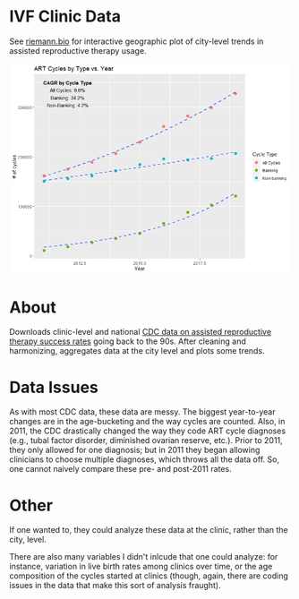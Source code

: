 # IVF Clinic Data
See [riemann.bio]("https://riemann.bio") for interactive geographic plot of city-level trends in assisted reproductive therapy usage.

<img src=cycle_by_type_vs_year.png>

# About
Downloads clinic-level and national [CDC data on assisted reproductive therapy success rates](https://www.cdc.gov/art/artdata/index.html) going back to the 90s. After cleaning and harmonizing, aggregates data at the city level and plots some trends. 

# Data Issues
As with most CDC data, these data are messy. The biggest year-to-year changes are in the age-bucketing and the way cycles are counted. Also, in 2011, the CDC drastically changed the way they code ART cycle diagnoses (e.g., tubal factor disorder, diminished ovarian reserve, etc.). Prior to 2011, they only allowed for one diagnosis; but in 2011 they began allowing clinicians to choose multiple diagnoses, which throws all the data off. So, one cannot naively compare these pre- and post-2011 rates.

# Other
If one wanted to, they could analyze these data at the clinic, rather than the city, level. 

There are also many variables I didn't inlcude that one could analyze: for instance, variation in live birth rates among clinics over time, or the age composition of the cycles started at clinics (though, again, there are coding issues in the data that make this sort of analysis fraught). 
